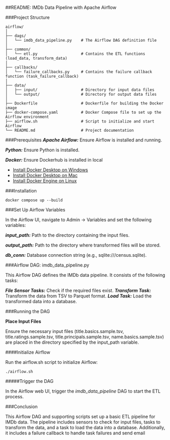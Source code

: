 ##README: IMDb Data Pipeline with Apache Airflow

###Project Structure
```
airflow/
│
├── dags/
│   └── imdb_data_pipeline.py    # The Airflow DAG definition file
│
├── common/
│   └── etl.py                   # Contains the ETL functions (load_data, transform_data)
│
├── callbacks/
│   └── failure_callbacks.py     # Contains the failure callback function (task_failure_callback)
│
├── data/
│   ├── input/                   # Directory for input data files
│   └── output/                  # Directory for output data files
│
├── Dockerfile                   # Dockerfile for building the Docker image
├── docker-compose.yaml          # Docker Compose file to set up the Airflow environment
├── airflow.sh                   # Script to initialize and start Airflow
└── README.md                    # Project documentation
```
###Prerequisites
***Apache Airflow:*** Ensure Airflow is installed and running.

***Python:*** Ensure Python is installed.

***Docker:*** Ensure Dockerhub is installed in local
    
* [Install Docker Desktop on Windows](https://docs.docker.com/desktop/install/windows-install/)
* [Install Docker Desktop on Mac](https://docs.docker.com/desktop/install/mac-install/)
* [Install Docker Engine on Linux](https://docs.docker.com/desktop/install/linux-install/)


###Installation
```commandline
docker compose up --build
```
###Set Up Airflow Variables

In the Airflow UI, navigate to Admin -> Variables and set the following variables:

***input_path:*** Path to the directory containing the input files.

***output_path:*** Path to the directory where transformed files will be stored.

***db_conn:*** Database connection string (e.g., sqlite:///census.sqlite).


###Airflow DAG: imdb_data_pipeline.py

This Airflow DAG defines the IMDb data pipeline. It consists of the following tasks:

***File Sensor Tasks:*** Check if the required files exist.
***Transform Task:*** Transform the data from TSV to Parquet format.
***Load Task:*** Load the transformed data into a database.


###Running the DAG

**Place Input Files**

Ensure the necessary input files (title.basics.sample.tsv, title.ratings.sample.tsv, title.principals.sample.tsv, name.basics.sample.tsv) are placed in the directory specified by the input_path variable.

####Initialize Airflow

Run the airflow.sh script to initialize Airflow:

`./airflow.sh`

#####Trigger the DAG

In the Airflow web UI, trigger the *imdb_data_pipeline* DAG to start the ETL process.

###Conclusion

This Airflow DAG and supporting scripts set up a basic ETL pipeline for IMDb data. The pipeline includes sensors to check for input files, tasks to transform the data, and a task to load the data into a database. Additionally, it includes a failure callback to handle task failures and send email 